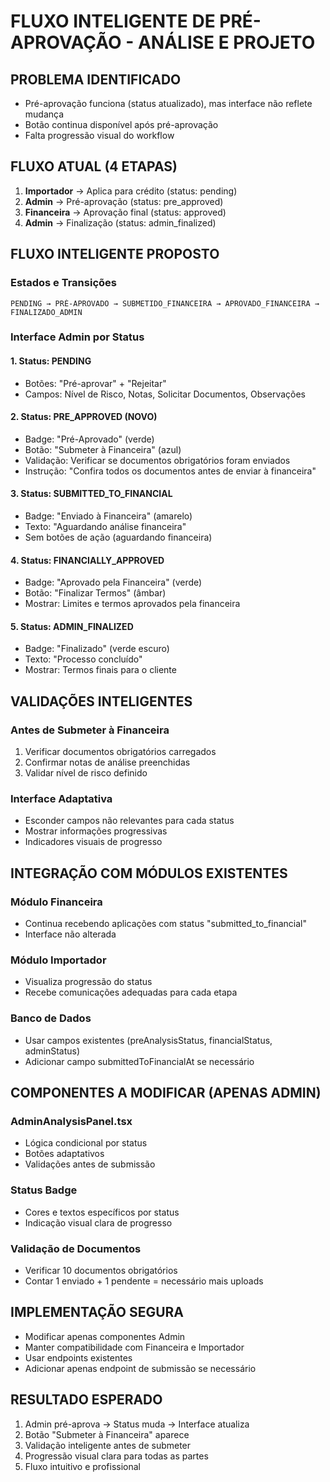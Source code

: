 # FLUXO INTELIGENTE DE PRÉ-APROVAÇÃO - ANÁLISE E PROJETO

## PROBLEMA IDENTIFICADO
- Pré-aprovação funciona (status atualizado), mas interface não reflete mudança
- Botão continua disponível após pré-aprovação
- Falta progressão visual do workflow

## FLUXO ATUAL (4 ETAPAS)
1. **Importador** → Aplica para crédito (status: pending)
2. **Admin** → Pré-aprovação (status: pre_approved) 
3. **Financeira** → Aprovação final (status: approved)
4. **Admin** → Finalização (status: admin_finalized)

## FLUXO INTELIGENTE PROPOSTO

### Estados e Transições
```
PENDING → PRÉ-APROVADO → SUBMETIDO_FINANCEIRA → APROVADO_FINANCEIRA → FINALIZADO_ADMIN
```

### Interface Admin por Status

#### 1. Status: PENDING
- Botões: "Pré-aprovar" + "Rejeitar"
- Campos: Nível de Risco, Notas, Solicitar Documentos, Observações

#### 2. Status: PRE_APPROVED (NOVO)
- Badge: "Pré-Aprovado" (verde)
- Botão: "Submeter à Financeira" (azul)
- Validação: Verificar se documentos obrigatórios foram enviados
- Instrução: "Confira todos os documentos antes de enviar à financeira"

#### 3. Status: SUBMITTED_TO_FINANCIAL
- Badge: "Enviado à Financeira" (amarelo)
- Texto: "Aguardando análise financeira"
- Sem botões de ação (aguardando financeira)

#### 4. Status: FINANCIALLY_APPROVED
- Badge: "Aprovado pela Financeira" (verde)
- Botão: "Finalizar Termos" (âmbar)
- Mostrar: Limites e termos aprovados pela financeira

#### 5. Status: ADMIN_FINALIZED
- Badge: "Finalizado" (verde escuro)
- Texto: "Processo concluído"
- Mostrar: Termos finais para o cliente

## VALIDAÇÕES INTELIGENTES

### Antes de Submeter à Financeira
1. Verificar documentos obrigatórios carregados
2. Confirmar notas de análise preenchidas
3. Validar nível de risco definido

### Interface Adaptativa
- Esconder campos não relevantes para cada status
- Mostrar informações progressivas
- Indicadores visuais de progresso

## INTEGRAÇÃO COM MÓDULOS EXISTENTES

### Módulo Financeira
- Continua recebendo aplicações com status "submitted_to_financial"
- Interface não alterada

### Módulo Importador
- Visualiza progressão do status
- Recebe comunicações adequadas para cada etapa

### Banco de Dados
- Usar campos existentes (preAnalysisStatus, financialStatus, adminStatus)
- Adicionar campo submittedToFinancialAt se necessário

## COMPONENTES A MODIFICAR (APENAS ADMIN)

### AdminAnalysisPanel.tsx
- Lógica condicional por status
- Botões adaptativos
- Validações antes de submissão

### Status Badge
- Cores e textos específicos por status
- Indicação visual clara de progresso

### Validação de Documentos
- Verificar 10 documentos obrigatórios
- Contar 1 enviado + 1 pendente = necessário mais uploads

## IMPLEMENTAÇÃO SEGURA
- Modificar apenas componentes Admin
- Manter compatibilidade com Financeira e Importador
- Usar endpoints existentes
- Adicionar apenas endpoint de submissão se necessário

## RESULTADO ESPERADO
1. Admin pré-aprova → Status muda → Interface atualiza
2. Botão "Submeter à Financeira" aparece
3. Validação inteligente antes de submeter
4. Progressão visual clara para todas as partes
5. Fluxo intuitivo e profissional